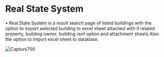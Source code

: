 # Real State System

•	Real State System is a result search page of listed buildings with the option to export selected building to excel sheet attached with it related property, building owner, building rent option and attachment sheets.Also the option to import excel sheet to database. <br/>

![Capture759](https://user-images.githubusercontent.com/38099832/55694502-c5430580-59b4-11e9-937c-96307ceadc1f.PNG)
